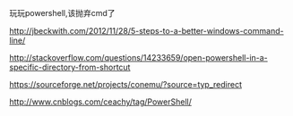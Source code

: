 玩玩powershell,该抛弃cmd了

http://jbeckwith.com/2012/11/28/5-steps-to-a-better-windows-command-line/

http://stackoverflow.com/questions/14233659/open-powershell-in-a-specific-directory-from-shortcut

https://sourceforge.net/projects/conemu/?source=typ_redirect

http://www.cnblogs.com/ceachy/tag/PowerShell/
